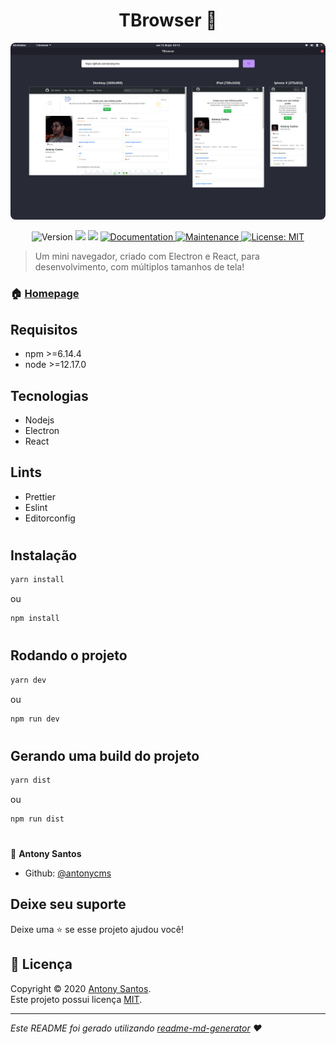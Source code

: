 <h1 align="center">TBrowser 👋</h1>

<div align="center">
  <img style="border-radius: 8px;" src="./assets/print.png"/>
</div>

<p align="center">
  <img alt="Version" src="https://img.shields.io/badge/version-1.0.0-blue.svg?cacheSeconds=2592000" />
  <img src="https://img.shields.io/badge/npm-%3E%3D6.14.4-blue.svg" />
  <img src="https://img.shields.io/badge/node-%3E%3D12.17.0-blue.svg" />
  <a href="https://github.com/kefranabg/readme-md-generator#readme" target="_blank">
    <img alt="Documentation" src="https://img.shields.io/badge/documentation-yes-brightgreen.svg" />
  </a>
  <a href="https://github.com/kefranabg/readme-md-generator/graphs/commit-activity" target="_blank">
    <img alt="Maintenance" src="https://img.shields.io/badge/Maintained%3F-yes-green.svg" />
  </a>
  <a href="https://github.com/antonycms/t-browser/blob/master/LICENSE" target="_blank">
    <img alt="License: MIT" src="https://img.shields.io/github/license/antonycms/t-browser" />
  </a>
</p>

> Um mini navegador, criado com Electron e React, para desenvolvimento, com múltiplos tamanhos de tela!

### 🏠 [Homepage](https://github.com/antonycms/t-browser)


## Requisitos

- npm >=6.14.4
- node >=12.17.0

## Tecnologias
- Nodejs
- Electron
- React

## Lints
- Prettier
- Eslint
- Editorconfig

#
## Instalação

```sh
yarn install
```
ou
```sh
npm install
```
#
## Rodando o projeto

```sh
yarn dev
```
ou
```sh
npm run dev
```

#
## Gerando uma build do projeto

```sh
yarn dist
```
ou
```sh
npm run dist
```

#
👤 **Antony Santos**

* Github: [@antonycms](https://github.com/antonycms)

## Deixe seu suporte

Deixe uma ⭐️ se esse projeto ajudou você!

## 📝 Licença

Copyright © 2020 [Antony Santos](https://github.com/antonycms).<br />
Este projeto possui licença [MIT](https://github.com/antonycms/t-browser/blob/master/LICENSE).

***
_Este README foi gerado utilizando [readme-md-generator](https://github.com/kefranabg/readme-md-generator) ❤️_